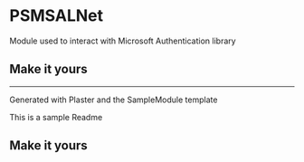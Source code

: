 # PSMSALNet

Module used to interact with Microsoft Authentication library

## Make it yours

---
Generated with Plaster and the SampleModule template


This is a sample Readme

## Make it yours
